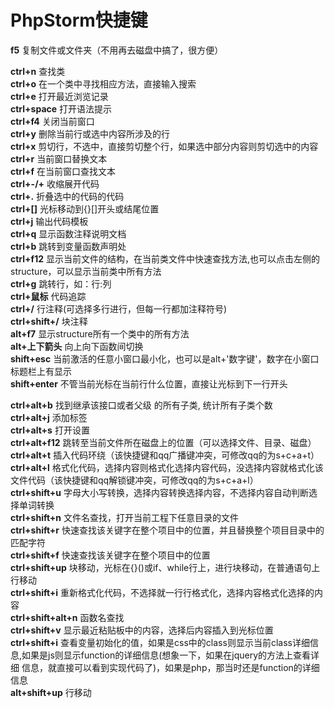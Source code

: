 # PhpStorm快捷键  

**f5** 复制文件或文件夹（不用再去磁盘中搞了，很方便）  

**ctrl+n** 查找类  
**ctrl+o** 在一个类中寻找相应方法，直接输入搜索  
**ctrl+e** 打开最近浏览记录  
**ctrl+space** 打开语法提示  
**ctrl+f4** 关闭当前窗口  
**ctrl+y** 删除当前行或选中内容所涉及的行  
**ctrl+x** 剪切行，不选中，直接剪切整个行，如果选中部分内容则剪切选中的内容  
**ctrl+r** 当前窗口替换文本  
**ctrl+f** 在当前窗口查找文本  
**ctrl+-/+** 收缩展开代码  
**ctrl+.** 折叠选中的代码的代码  
**ctrl+[]** 光标移动到{}[]开头或结尾位置  
**ctrl+j** 输出代码模板  
**ctrl+q** 显示函数注释说明文档  
**ctrl+b** 跳转到变量函数声明处  
**ctrl+f12** 显示当前文件的结构，在当前类文件中快速查找方法,也可以点击左侧的structure，可以显示当前类中所有方法  
**ctrl+g** 跳转行，如：行:列  
**ctrl+鼠标** 代码追踪  
**ctrl+/** 行注释(可选择多行进行，但每一行都加注释符号)  
**ctrl+shift+/** 块注释  
**alt+f7** 显示structure所有一个类中的所有方法  
**alt+上下箭头** 向上向下函数间切换  
**shift+esc** 当前激活的任意小窗口最小化，也可以是alt+'数字键'，数字在小窗口标题栏上有显示  
**shift+enter** 不管当前光标在当前行什么位置，直接让光标到下一行开头  

  

**ctrl+alt+b** 找到继承该接口或者父级 的所有子类, 统计所有子类个数  
**ctrl+alt+j** 添加标签  
**ctrl+alt+s** 打开设置  
**ctrl+alt+f12** 跳转至当前文件所在磁盘上的位置（可以选择文件、目录、磁盘）  
**ctrl+alt+t** 插入代码环绕（该快捷键和qq广播键冲突，可修改qq的为s+c+a+t）  
**ctrl+alt+l** 格式化代码，选择内容则格式化选择内容代码，没选择内容就格式化该文件代码（该快捷键和qq解锁键冲突，可修改qq的为s+c+a+l）  
**ctrl+shift+u** 字母大小写转换，选择内容转换选择内容，不选择内容自动判断选择单词转换  
**ctrl+shift+n** 文件名查找，打开当前工程下任意目录的文件  
**ctrl+shift+r** 快速查找该关键字在整个项目中的位置，并且替换整个项目目录中的匹配字符  
**ctrl+shift+f** 快速查找该关键字在整个项目中的位置  
**ctrl+shift+up** 块移动，光标在{}()或if、while行上，进行块移动，在普通语句上行移动  
**ctrl+shift+i** 重新格式化代码，不选择就一行行格式化，选择内容格式化选择的内容  
**ctrl+shift+alt+n** 函数名查找  
**ctrl+shift+v** 显示最近粘贴板中的内容，选择后内容插入到光标位置  
**ctrl+shift+i** 查看变量初始化的值，如果是css中的class则显示当前class详细信息,如果是js则显示function的详细信息(想象一下，如果在jquery的方法上查看详细 信息，就直接可以看到实现代码了)，如果是php，那当时还是function的详细信息  
**alt+shift+up** 行移动  